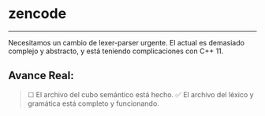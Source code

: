# zencode
-----------------------------------------------------------

Necesitamos un cambio de lexer-parser urgente. El actual es demasiado complejo y abstracto, y está teniendo complicaciones con C++ 11.

## Avance Real:
> ☐ El archivo del cubo semántico está hecho.
> ✅ El archivo del léxico y gramática está completo y funcionando.
